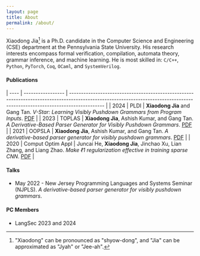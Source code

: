 ```yaml
---
layout: page
title: About
permalink: /about/
---
```


Xiaodong Jia[^1] is a Ph.D. candidate in the Computer Science and Engineering (CSE) department at the Pennsylvania State University. His research interests encompass formal verification, compilation, automata theory, grammar inference, and machine learning.
He is most skilled in: `C/C++`, `Python`, `PyTorch`, `Coq`, `OCaml`, and `SystemVerilog`.

#### Publications

| ---- | ----------------- | --------------------------------------------------------------------------------------------------------------------------------------------------------------------------- |
| 2024 | PLDI              | **Xiaodong Jia** and Gang Tan. *V-Star: Learning Visibly Pushdown Grammars from Program Inputs*. [PDF](https://arxiv.org/abs/2404.04201)                                    |
| 2023 | TOPLAS            | **Xiaodong Jia**, Ashish Kumar, and Gang Tan. *A Derivative-Based Parser Generator for Visibly Pushdown Grammars*. [PDF](https://dl.acm.org/doi/pdf/10.1145/3591472)        |
| 2021 | OOPSLA            | **Xiaodong Jia**, Ashish Kumar, and Gang Tan. *A derivative-based parser generator for visibly pushdown grammars*.  [PDF](https://dl.acm.org/doi/pdf/10.1145/3485528)       |
| 2020 | Comput Optim Appl | Juncai He, **Xiaodong Jia**, Jinchao Xu, Lian Zhang, and Liang Zhao. *Make ℓ1 regularization effective in training sparse CNN*. [PDF](https://arxiv.org/pdf/1807.04222.pdf) |

#### Talks

- May 2022 - New Jersey Programming Languages and Systems Seminar (NJPLS). *A derivative-based parser generator for visibly pushdown grammars*.

#### PC Members

- LangSec 2023 and 2024

[^1]: "Xiaodong" can be pronounced as "shyow-dong", and "Jia" can be approximated as "Jyah" or "Jee-ah".